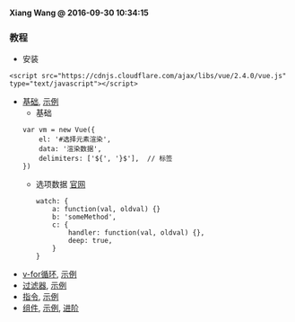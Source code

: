 #### Xiang Wang @ 2016-09-30 10:34:15

### 教程
* 安装
```
<script src="https://cdnjs.cloudflare.com/ajax/libs/vue/2.4.0/vue.js" type="text/javascript"></script>
```
* [基础](basic.md), [示例](basic.html)
    * 基础
    ```
    var vm = new Vue({
        el: '#选择元素渲染',
        data: '渲染数据',
        delimiters: ['${', '}$'],  // 标签
    })
    ```
    * 选项数据 [官网](https://cn.vuejs.org/v2/api/#选项-数据)
        ```
        watch: {
            a: function(val, oldval) {}
            b: 'someMethod',
            c: {
                handler: function(val, oldval) {},
                deep: true,
            }
        }
        ```
* [v-for循环](v-for.md), [示例](v-for.html)
* [过滤器](filter过滤器.md), [示例](filter过滤器.html)
* [指令](directive指令.md), [示例](directive指令.html)
* [组件](component组件.md), [示例](component组件.html), [进阶](component组件_进阶.html)
